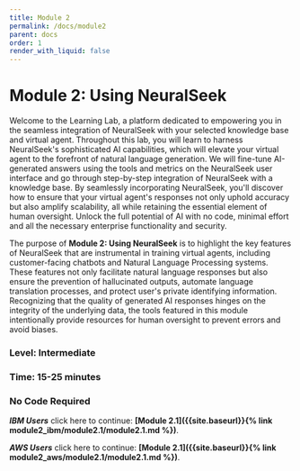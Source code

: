 ```yaml
---
title: Module 2
permalink: /docs/module2
parent: docs
order: 1
render_with_liquid: false
---
```


# Module 2: Using NeuralSeek

Welcome to the Learning Lab, a platform dedicated to empowering you in the seamless integration of NeuralSeek with your selected knowledge base and virtual agent. Throughout this lab, you will learn to harness NeuralSeek's sophisticated AI capabilities, which will elevate your virtual agent to the forefront of natural language generation. We will fine-tune AI-generated answers using the tools and metrics on the NeuralSeek user interface and go through step-by-step integration of NeuralSeek with a knowledge base. By seamlessly incorporating NeuralSeek, you'll discover how to ensure that your virtual agent's responses not only uphold accuracy but also amplify scalability, all while retaining the essential element of human oversight. Unlock the full potential of AI with no code, minimal effort and all the necessary enterprise functionality and security.

The purpose of **Module 2: Using NeuralSeek**  is to highlight the key features of NeuralSeek that are instrumental in training virtual agents, including customer-facing chatbots and Natural Language Processing systems. These features not only facilitate natural language responses but also ensure the prevention of hallucinated outputs, automate language translation processes, and protect user's private identifying information. Recognizing that the quality of generated AI responses hinges on the integrity of the underlying data, the tools featured in this module intentionally provide resources for human oversight to prevent errors and avoid biases.

### Level: Intermediate
### Time: 15-25 minutes
### No Code Required

**_IBM Users_** click here to continue: **[Module 2.1]({{site.baseurl}}{% link module2_ibm/module2.1/module2.1.md %})**.

**_AWS Users_** click here to continue: **[Module 2.1]({{site.baseurl}}{% link module2_aws/module2.1/module2.1.md %})**.
